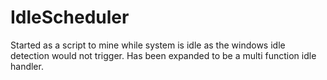 # IdleScheduler
Started as a script to mine while system is idle as the windows idle detection would not trigger. Has been expanded to be a multi function idle handler.
